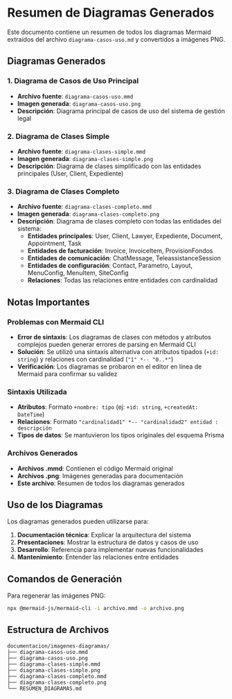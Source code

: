 # Resumen de Diagramas Generados

Este documento contiene un resumen de todos los diagramas Mermaid extraídos del archivo `diagrama-casos-uso.md` y convertidos a imágenes PNG.

## Diagramas Generados

### 1. Diagrama de Casos de Uso Principal
- **Archivo fuente**: `diagrama-casos-uso.mmd`
- **Imagen generada**: `diagrama-casos-uso.png`
- **Descripción**: Diagrama principal de casos de uso del sistema de gestión legal

### 2. Diagrama de Clases Simple
- **Archivo fuente**: `diagrama-clases-simple.mmd`
- **Imagen generada**: `diagrama-clases-simple.png`
- **Descripción**: Diagrama de clases simplificado con las entidades principales (User, Client, Expediente)

### 3. Diagrama de Clases Completo
- **Archivo fuente**: `diagrama-clases-completo.mmd`
- **Imagen generada**: `diagrama-clases-completo.png`
- **Descripción**: Diagrama de clases completo con todas las entidades del sistema:
  - **Entidades principales**: User, Client, Lawyer, Expediente, Document, Appointment, Task
  - **Entidades de facturación**: Invoice, InvoiceItem, ProvisionFondos
  - **Entidades de comunicación**: ChatMessage, TeleassistanceSession
  - **Entidades de configuración**: Contact, Parametro, Layout, MenuConfig, MenuItem, SiteConfig
  - **Relaciones**: Todas las relaciones entre entidades con cardinalidad

## Notas Importantes

### Problemas con Mermaid CLI
- **Error de sintaxis**: Los diagramas de clases con métodos y atributos complejos pueden generar errores de parsing en Mermaid CLI
- **Solución**: Se utilizó una sintaxis alternativa con atributos tipados (`+id: string`) y relaciones con cardinalidad (`"1" *-- "0..*"`)
- **Verificación**: Los diagramas se probaron en el editor en línea de Mermaid para confirmar su validez

### Sintaxis Utilizada
- **Atributos**: Formato `+nombre: tipo` (ej: `+id: string`, `+createdAt: DateTime`)
- **Relaciones**: Formato `"cardinalidad1" *-- "cardinalidad2" entidad : descripción`
- **Tipos de datos**: Se mantuvieron los tipos originales del esquema Prisma

### Archivos Generados
- **Archivos .mmd**: Contienen el código Mermaid original
- **Archivos .png**: Imágenes generadas para documentación
- **Este archivo**: Resumen de todos los diagramas generados

## Uso de los Diagramas

Los diagramas generados pueden utilizarse para:
1. **Documentación técnica**: Explicar la arquitectura del sistema
2. **Presentaciones**: Mostrar la estructura de datos y casos de uso
3. **Desarrollo**: Referencia para implementar nuevas funcionalidades
4. **Mantenimiento**: Entender las relaciones entre entidades

## Comandos de Generación

Para regenerar las imágenes PNG:
```bash
npx @mermaid-js/mermaid-cli -i archivo.mmd -o archivo.png
```

## Estructura de Archivos

```
documentacion/imagenes-diagramas/
├── diagrama-casos-uso.mmd
├── diagrama-casos-uso.png
├── diagrama-clases-simple.mmd
├── diagrama-clases-simple.png
├── diagrama-clases-completo.mmd
├── diagrama-clases-completo.png
└── RESUMEN_DIAGRAMAS.md
``` 